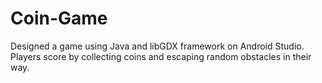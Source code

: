 # Coin-Game
Designed a game using Java and libGDX framework on Android Studio. Players score by collecting coins and escaping random obstacles in their way.
